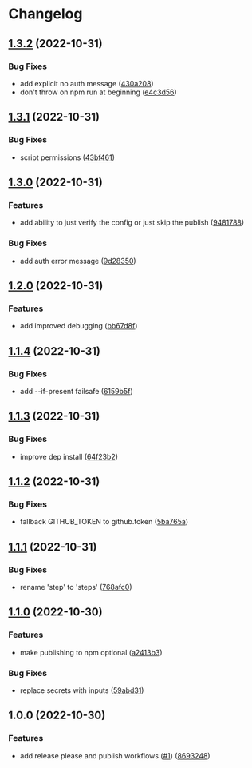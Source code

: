 # Changelog

## [1.3.2](https://github.com/remedyred/release-please-action/compare/v1.3.1...v1.3.2) (2022-10-31)


### Bug Fixes

* add explicit no auth message ([430a208](https://github.com/remedyred/release-please-action/commit/430a208a93a55eaa7c179a51daf3e21a5af4aedd))
* don't throw on npm run at beginning ([e4c3d56](https://github.com/remedyred/release-please-action/commit/e4c3d565caedceaf4f546b1807fa57d9257c8ee6))

## [1.3.1](https://github.com/remedyred/release-please-action/compare/v1.3.0...v1.3.1) (2022-10-31)


### Bug Fixes

* script permissions ([43bf461](https://github.com/remedyred/release-please-action/commit/43bf461f1d7b99fc6c355b071e8c9d140eb230d2))

## [1.3.0](https://github.com/remedyred/release-please-action/compare/v1.2.0...v1.3.0) (2022-10-31)


### Features

* add ability to just verify the config or just skip the publish ([9481788](https://github.com/remedyred/release-please-action/commit/9481788b74b0c9cd540a2b9af1a4ba11ada244f8))


### Bug Fixes

* add auth error message ([9d28350](https://github.com/remedyred/release-please-action/commit/9d28350ac6da699f942658843bed59a9af2481c5))

## [1.2.0](https://github.com/remedyred/release-please-action/compare/v1.1.4...v1.2.0) (2022-10-31)


### Features

* add improved debugging ([bb67d8f](https://github.com/remedyred/release-please-action/commit/bb67d8fb8996fb18326addb5b0aa15c2cc204781))

## [1.1.4](https://github.com/remedyred/release-please-action/compare/v1.1.3...v1.1.4) (2022-10-31)


### Bug Fixes

* add --if-present failsafe ([6159b5f](https://github.com/remedyred/release-please-action/commit/6159b5fed81d630fb1b265239ab20ef0e0b31583))

## [1.1.3](https://github.com/remedyred/release-please-action/compare/v1.1.2...v1.1.3) (2022-10-31)


### Bug Fixes

* improve dep install ([64f23b2](https://github.com/remedyred/release-please-action/commit/64f23b287e6f69d1ce35c53b34c960305c71049a))

## [1.1.2](https://github.com/remedyred/release-please-action/compare/v1.1.1...v1.1.2) (2022-10-31)


### Bug Fixes

* fallback GITHUB_TOKEN to github.token ([5ba765a](https://github.com/remedyred/release-please-action/commit/5ba765a8e594a1f6181b7ef871ac8a70d7860b59))

## [1.1.1](https://github.com/remedyred/release-please-action/compare/v1.1.0...v1.1.1) (2022-10-31)


### Bug Fixes

* rename 'step' to 'steps' ([768afc0](https://github.com/remedyred/release-please-action/commit/768afc0e191ffdd542256bba924ac8d9a15dcbf3))

## [1.1.0](https://github.com/remedyred/release-please-action/compare/v1.0.0...v1.1.0) (2022-10-30)


### Features

* make publishing to npm optional ([a2413b3](https://github.com/remedyred/release-please-action/commit/a2413b36a0f95bfe5773e63ef9358d9d5ead5bab))


### Bug Fixes

* replace secrets with inputs ([59abd31](https://github.com/remedyred/release-please-action/commit/59abd31195a14a34848c6efcea478440b0d008af))

## 1.0.0 (2022-10-30)


### Features

* add release please and publish workflows ([#1](https://github.com/remedyred/release-please-action/issues/1)) ([8693248](https://github.com/remedyred/release-please-action/commit/86932488b7e616bb4b1d76085f7392425ee4ff31))
